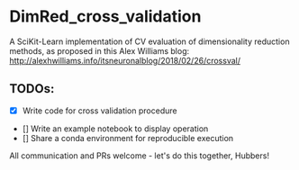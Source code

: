 # DimRed_cross_validation

A SciKit-Learn implementation of CV evaluation of dimensionality reduction methods, as proposed in this Alex Williams blog: http://alexhwilliams.info/itsneuronalblog/2018/02/26/crossval/

## TODOs:
- [x] Write code for cross validation procedure
- [] Write an example notebook to display operation
- [] Share a conda environment for reproducible execution

All communication and PRs welcome - let's do this together, Hubbers!
